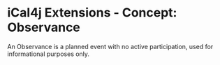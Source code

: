 # iCal4j Extensions - Concept: Observance

An Observance is a planned event with no active participation, used for informational purposes only.
